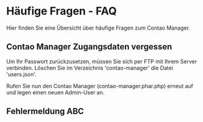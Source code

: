 # Häufige Fragen - FAQ

Hier finden Sie eine Übersicht über häufige Fragen zum Contao Manager.

## Contao Manager Zugangsdaten vergessen
Um Ihr Passwort zurückzusetzen, müssen Sie sich per FTP mit Ihrem Server verbinden.
Löschen Sie im Verzeichnis 'contao-manager' die Datei 'users.json'.

Rufen Sie nun den Contao Manager (contao-manager.phar.php) erneut auf und legen einen neuen Admin-User an.

## Fehlermeldung ABC
